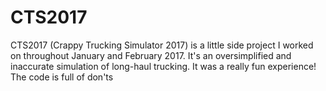 # CTS2017
CTS2017 (Crappy Trucking Simulator 2017) is a little side project I worked on throughout January and February 2017. It's an oversimplified and inaccurate simulation of long-haul trucking. It was a really fun experience! The code is full of don'ts 

